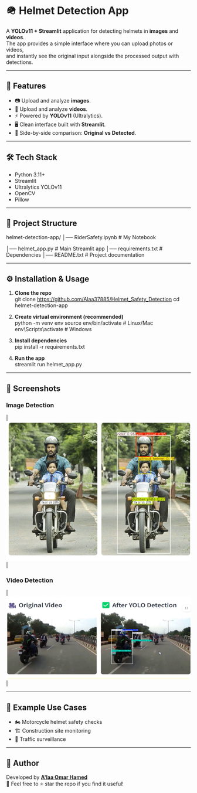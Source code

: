# 🪖 Helmet Detection App  

A **YOLOv11 + Streamlit** application for detecting helmets in **images** and **videos**.  
The app provides a simple interface where you can upload photos or videos,  
and instantly see the original input alongside the processed output with detections.  

---

## 🚀 Features
- 📷 Upload and analyze **images**.  
- 🎥 Upload and analyze **videos**.  
- ⚡ Powered by **YOLOv11** (Ultralytics).  
- 🖥️ Clean interface built with **Streamlit**.  
- 🔄 Side-by-side comparison: **Original vs Detected**.  

---

## 🛠️ Tech Stack
- Python 3.11+
- Streamlit
- Ultralytics YOLOv11
- OpenCV
- Pillow

---

## 📂 Project Structure
helmet-detection-app/
│── RiderSafety.ipynb        # My Notebook

│── helmet_app.py            # Main Streamlit app
│── requirements.txt         # Dependencies
│── README.txt               # Project documentation

---

## ⚙️ Installation & Usage

1. **Clone the repo**  
git clone https://github.com/Alaa37885/Helmet_Safety_Detection
cd helmet-detection-app

2. **Create virtual environment (recommended)**  
python -m venv env
source env/bin/activate   # Linux/Mac
env\Scripts\activate      # Windows

3. **Install dependencies**  
pip install -r requirements.txt

4. **Run the app**  
streamlit run helmet_app.py

---

## 📸 Screenshots  

### Image Detection  

| ![Image Detection Result](Result_img.png)  |

### Video Detection  

| ![Image Detection Result](Result_video.png) |

---

## 📌 Example Use Cases
- 🏍️ Motorcycle helmet safety checks  
- 🏗️ Construction site monitoring  
- 🚦 Traffic surveillance  

---

## 🙌 Author
Developed by **[A'laa Omar Hamed](https://github.com/Alaa37885/Helmet_Safety_Detection)**  
🎯 Feel free to ⭐ star the repo if you find it useful!  
